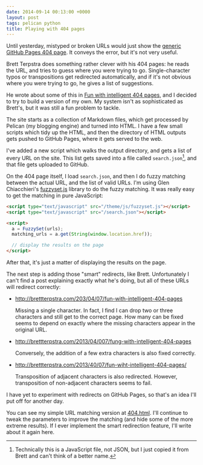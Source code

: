 ```yaml
---
date: 2014-09-14 00:13:00 +0000
layout: post
tags: pelican python
title: Playing with 404 pages
---
```


Until yesterday, mistyped or broken URLs would just show the [generic GitHub Pages 404 page](https://pages.github.com/404). It conveys the error, but it's not very useful.

Brett Terpstra does something rather clever with his 404 pages: he reads the URL, and tries to guess where you were trying to go. Single-character typos or transpositions get redirected automatically, and if it's not obvious where you were trying to go, he gives a list of suggestions.

He wrote about some of this in [Fun with intelligent 404 pages][ttscoff], and I decided to try to build a version of my own. My system isn't as sophisticated as Brett's, but it was still a fun problem to tackle.

<!-- summary -->

The site starts as a collection of Markdown files, which get processed by Pelican (my blogging engine) and turned into HTML. I have a few small scripts which tidy up the HTML, and then the directory of HTML outputs gets pushed to GitHub Pages, where it gets served to the web.

I've added a new script which walks the output directory, and gets a list of every URL on the site. This list gets saved into a file called `search.json`[^1], and that file gets uploaded to GitHub.

On the 404 page itself, I load `search.json`, and then I do fuzzy matching between the actual URL, and the list of valid URLs. I'm using Glen Chiacchieri's [fuzzyset.js][fuz] library to do the fuzzy matching. It was really easy to get the matching in pure JavaScript:

```html
<script type="text/javascript" src="/theme/js/fuzzyset.js"></script>
<script type="text/javascript" src="/search.json"></script>

<script>
  a = FuzzySet(urls);
  matching_urls = a.get(String(window.location.href));

  // display the results on the page
</script>
```

After that, it's just a matter of displaying the results on the page.

The next step is adding those "smart" redirects, like Brett. Unfortunately I can't find a post explaining exactly what he's doing, but all of these URLs will redirect correctly:

*   <http://brettterpstra.com/203/04/07/fun-with-intelligent-404-pages>

    Missing a single character. In fact, I find I can drop two or three characters and still get to the correct page. How many can be fixed seems to depend on exactly where the missing characters appear in the original URL.

*   <http://brettterpstra.com/2013/04/007/fung-with-intelligent-404-pages>

    Conversely, the addition of a few extra characters is also fixed correctly.

*   <http://brettterpstra.com/2013/40/07/fun-wiht-intelligent-404-pages/>

    Transposition of adjacent characters is also redirected. However, transposition of non-adjacent characters seems to fail.

I have yet to experiment with redirects on GitHub Pages, so that's an idea I'll put off for another day.

You can see my simple URL matching version at [404.html](http://alexwlchan.net/404.html). I'll continue to tweak the parameters to improve the matching (and hide some of the more extreme results). If I ever implement the smart redirection feature, I'll write about it again here.

[^1]: Technically this is a JavaScript file, not JSON, but I just copied it from Brett and can't think of a better name.

[ttscoff]: http://brettterpstra.com/2013/04/07/fun-with-intelligent-404-pages/
[fuz]: http://glench.github.io/fuzzyset.js/
